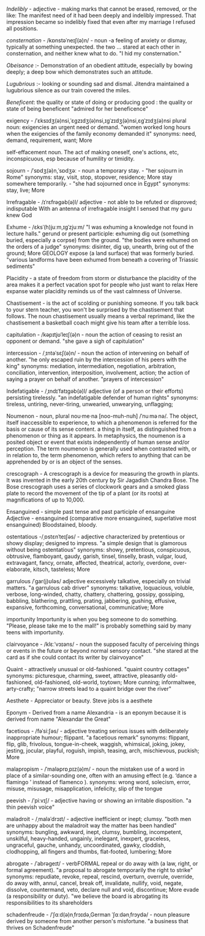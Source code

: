 *Indelibly* - adjective - making marks that cannot be erased, removed, or the like: The manifest need of it had been deeply and indelibly impressed. That impression became so indelibly fixed that even after my marriage I refused all positions.  

*consternation* - /kɒnstəˈneɪʃ(ə)n/ - noun -a feeling of anxiety or dismay, typically at something unexpected. the two … stared at each other in consternation, and neither knew what to do. "I hid my consternation."

*Obeisance* :- Demonstration of an obedient attitude, especially by bowing deeply; a deep bow which demonstrates such an attitude.

*Lugubrious* :- looking or sounding sad and dismal. 
Jitendra maintained a lugubrious silence as our train covered the miles.

*Beneficent*: the quality or state of doing or producing good : the quality or state of being beneficent
"admired for her beneficence"

exigency - /ˈɛksɪdʒ(ə)nsi,ˈɛɡzɪdʒ(ə)nsi,ɪɡˈzɪdʒ(ə)nsi,ɛɡˈzɪdʒ(ə)nsi
plural noun: exigencies
an urgent need or demand.
"women worked long hours when the exigencies of the family economy demanded it"
synonyms:	need, demand, requirement, want; More

self-effacement noun. 
The act of making oneself, one's actions, etc, inconspicuous, esp because of humility or timidity.

sojourn - /ˈsɒdʒ(ə)n,ˈsɒdʒəː - noun
a temporary stay. - "her sojourn in Rome"
synonyms:	stay, visit, stop, stopover, residence; More
stay somewhere temporarily. - "she had sojourned once in Egypt"
synonyms:	stay, live; More

Irrefragable  - /ɪˈrɛfrəɡəb(ə)l/
adjective - not able to be refuted or disproved; indisputable
With an antenna of irrefragable insight I sensed that my guru knew God

Exhume - /ɛksˈ(h)juːm,ɪɡˈzjuːm/
"I was exhuming a knowledge not found in lecture halls." 
gerund or present participle: exhuming
dig out (something buried, especially a corpse) from the ground.
"the bodies were exhumed on the orders of a judge"
synonyms:	disinter, dig up, unearth, bring out of the ground; More
GEOLOGY
expose (a land surface) that was formerly buried.
"various landforms have been exhumed from beneath a covering of Triassic sediments"

Placidity - a state of freedom from storm or disturbance
the placidity of the area makes it a perfect vacation spot for people who just want to relax
Here expanse water placidity reminds us of the vast calmness of Universe.

Chastisement -  is the act of scolding or punishing someone. If you talk back to your stern teacher, you won't be surprised by the chastisement that follows. The noun chastisement usually means a verbal reprimand, like the chastisement a basketball coach might give his team after a terrible loss.

capitulation - /kəpɪtjʊˈleɪʃ(ə)n - noun
the action of ceasing to resist an opponent or demand.
"she gave a sigh of capitulation"

intercession - /ˌɪntəˈsɛʃ(ə)n/ - noun
the action of intervening on behalf of another.
"he only escaped ruin by the intercession of his peers with the king"
synonyms:	mediation, intermediation, negotiation, arbitration, conciliation, intervention, interposition, involvement, action; the action of saying a prayer on behalf of another.
"prayers of intercession"

Indefatigable - /ˌɪndɪˈfatɪɡəb(ə)l/ adjective 
(of a person or their efforts) persisting tirelessly.
"an indefatigable defender of human rights"
synonyms:	tireless, untiring, never-tiring, unwearied, unwearying, unflagging;

Noumenon - noun, plural nou·me·na [noo-muh-nuh] /ˈnu mə nə/.
The object, itself inaccessible to experience, to which a phenomenon is referred for the basis or cause of its sense content.
a thing in itself, as distinguished from a phenomenon or thing as it appears.
In metaphysics, the noumenon is a posited object or event that exists independently of human sense and/or perception. The term noumenon is generally used when contrasted with, or in relation to, the term phenomenon, which refers to anything that can be apprehended by or is an object of the senses.

crescograph - A crescograph is a device for measuring the growth in plants. It was invented in the early 20th century by Sir Jagadish Chandra Bose. The Bose crescograph uses a series of clockwork gears and a smoked glass plate to record the movement of the tip of a plant (or its roots) at magnifications of up to 10,000.

Ensanguined - simple past tense and past participle of ensanguine
Adjective - ensanguined (comparative more ensanguined, superlative most ensanguined)
Bloodstained, bloody.

ostentatious -/ˌɒstɛnˈteɪʃəs/ - adjective
characterized by pretentious or showy display; designed to impress.
"a simple design that is glamorous without being ostentatious"
synonyms: showy, pretentious, conspicuous, obtrusive, flamboyant, gaudy, garish, tinsel, tinselly, brash, vulgar, loud, extravagant, fancy, ornate, affected, theatrical, actorly, overdone, over-elaborate, kitsch, tasteless; More

garrulous
/ˈɡar(j)ʊləs/
adjective
excessively talkative, especially on trivial matters.
"a garrulous cab driver"
synonyms:	talkative, loquacious, voluble, verbose, long-winded, chatty, chattery, chattering, gossipy, gossiping, babbling, blathering, prattling, prating, jabbering, gushing, effusive, expansive, forthcoming, conversational, communicative; More

importunity
Importunity is when you beg someone to do something. "Please, please take me to the mall!" is probably something said by many teens with importunity.

clairvoyance - /klɛːˈvɔɪəns/ - noun
the supposed faculty of perceiving things or events in the future or beyond normal sensory contact.
"she stared at the card as if she could contact its writer by clairvoyance"


Quaint - attractively unusual or old-fashioned.
"quaint country cottages"
synonyms:	picturesque, charming, sweet, attractive, pleasantly old-fashioned, old-fashioned, old-world, toytown; More cunning; informaltwee, arty-crafty;
"narrow streets lead to a quaint bridge over the river"

Aesthete - Appreciator or beauty. Steve jobs is a aesthete

Eponym - Derived from a name
Alexandria - is an eponym because it is derived from name "Alexandar the Great"

facetious - /fəˈsiːʃəs/ - adjective
treating serious issues with deliberately inappropriate humour; flippant.
"a facetious remark"
synonyms:	flippant, flip, glib, frivolous, tongue-in-cheek, waggish, whimsical, joking, jokey, jesting, jocular, playful, roguish, impish, teasing, arch, mischievous, puckish; More

malapropism - /ˈmaləprɒˌpɪz(ə)m/ - noun
the mistaken use of a word in place of a similar-sounding one, often with an amusing effect (e.g. ‘dance a flamingo ’ instead of flamenco ).
synonyms:	wrong word, solecism, error, misuse, misusage, misapplication, infelicity, slip of the tongue


peevish - /ˈpiːvɪʃ/ - adjective
having or showing an irritable disposition.
"a thin peevish voice"

maladroit - /ˌmaləˈdrɔɪt/ - adjective
inefficient or inept; clumsy.
"both men are unhappy about the maladroit way the matter has been handled"
synonyms:	bungling, awkward, inept, clumsy, bumbling, incompetent, unskilful, heavy-handed, ungainly, inelegant, inexpert, graceless, ungraceful, gauche, unhandy, uncoordinated, gawky, cloddish, clodhopping, all fingers and thumbs, flat-footed, lumbering; More


abrogate - /ˈabrəɡeɪt/ - verbFORMAL
repeal or do away with (a law, right, or formal agreement).
"a proposal to abrogate temporarily the right to strike"
synonyms:	repudiate, revoke, repeal, rescind, overturn, overrule, override, do away with, annul, cancel, break off, invalidate, nullify, void, negate, dissolve, countermand, veto, declare null and void, discontinue; More
evade (a responsibility or duty).
"we believe the board is abrogating its responsibilities to its shareholders

schadenfreude - /ˈʃɑːd(ə)nˌfrɔɪdə,German ˈʃɑːdənˌfrɔydə/ - noun
pleasure derived by someone from another person's misfortune.
"a business that thrives on Schadenfreude"